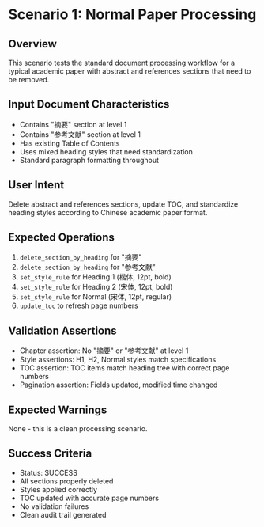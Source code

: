 # Scenario 1: Normal Paper Processing

## Overview
This scenario tests the standard document processing workflow for a typical academic paper with abstract and references sections that need to be removed.

## Input Document Characteristics
- Contains "摘要" section at level 1
- Contains "参考文献" section at level 1
- Has existing Table of Contents
- Uses mixed heading styles that need standardization
- Standard paragraph formatting throughout

## User Intent
Delete abstract and references sections, update TOC, and standardize heading styles according to Chinese academic paper format.

## Expected Operations
1. `delete_section_by_heading` for "摘要"
2. `delete_section_by_heading` for "参考文献"
3. `set_style_rule` for Heading 1 (楷体, 12pt, bold)
4. `set_style_rule` for Heading 2 (宋体, 12pt, bold)
5. `set_style_rule` for Normal (宋体, 12pt, regular)
6. `update_toc` to refresh page numbers

## Validation Assertions
- Chapter assertion: No "摘要" or "参考文献" at level 1
- Style assertions: H1, H2, Normal styles match specifications
- TOC assertion: TOC items match heading tree with correct page numbers
- Pagination assertion: Fields updated, modified time changed

## Expected Warnings
None - this is a clean processing scenario.

## Success Criteria
- Status: SUCCESS
- All sections properly deleted
- Styles applied correctly
- TOC updated with accurate page numbers
- No validation failures
- Clean audit trail generated